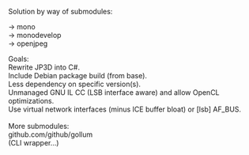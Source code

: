 Solution by way of submodules:<br/>

-> mono<br/>
-> monodevelop<br/>
-> openjpeg<br/>

Goals:<br/>
Rewrite JP3D into C#.<br/>
Include Debian package build (from base).<br/>
Less dependency on specific version(s).<br/>
Unmanaged GNU IL CC (LSB interface aware) and allow OpenCL optimizations.<br/>
Use virtual network interfaces (minus ICE buffer bloat) or [lsb] AF_BUS.<br/>
<br/>
More submodules:<br/>
github.com/github/gollum<br/>
(CLI wrapper...)<br/>
